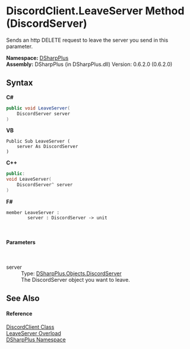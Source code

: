 # DiscordClient.LeaveServer Method (DiscordServer)
 

Sends an http DELETE request to leave the server you send in this parameter.

**Namespace:**&nbsp;<a href="503971eb-de5e-a570-9922-de9500a9b1cc">DSharpPlus</a><br />**Assembly:**&nbsp;DSharpPlus (in DSharpPlus.dll) Version: 0.6.2.0 (0.6.2.0)

## Syntax

**C#**<br />
``` C#
public void LeaveServer(
	DiscordServer server
)
```

**VB**<br />
``` VB
Public Sub LeaveServer ( 
	server As DiscordServer
)
```

**C++**<br />
``` C++
public:
void LeaveServer(
	DiscordServer^ server
)
```

**F#**<br />
``` F#
member LeaveServer : 
        server : DiscordServer -> unit 

```

<br />

#### Parameters
&nbsp;<dl><dt>server</dt><dd>Type: <a href="0bea1794-96dc-62e4-4798-1bd4e0abad39">DSharpPlus.Objects.DiscordServer</a><br />The DiscordServer object you want to leave.</dd></dl>

## See Also


#### Reference
<a href="8f8cbf24-03e9-53cc-389f-2ba10a699065">DiscordClient Class</a><br /><a href="ccd4bf4c-fd63-7ad5-156b-0e6563fd56dc">LeaveServer Overload</a><br /><a href="503971eb-de5e-a570-9922-de9500a9b1cc">DSharpPlus Namespace</a><br />